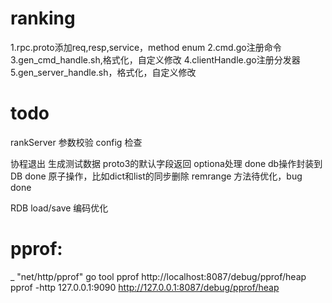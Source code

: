 # ranking

1.rpc.proto添加req,resp,service，method enum
2.cmd.go注册命令
3.gen_cmd_handle.sh,格式化，自定义修改
4.clientHandle.go注册分发器
5.gen_server_handle.sh，格式化，自定义修改


# todo
rankServer 参数校验
config 检查



协程退出 生成测试数据
proto3的默认字段返回 optiona处理 done
db操作封装到DB done
原子操作，比如dict和list的同步删除 
remrange 方法待优化，bug  done

RDB load/save 编码优化

# pprof:

_ "net/http/pprof"
go tool pprof http://localhost:8087/debug/pprof/heap
pprof -http 127.0.0.1:9090 http://127.0.0.1:8087/debug/pprof/heap